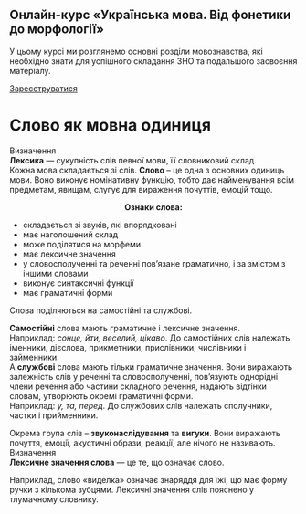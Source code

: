 <div class="banner">
  <h2 class="course">Онлайн-курс «Українська мова. Від фонетики до морфології»</h2>
  <p class="course-description">
     У цьому курсі ми розглянемо основні розділи мовознавства, які необхідно знати для успішного складання ЗНО та подальшого засвоєння матеріалу.<br>
  </p>
    <div class="button-wrapper">
        <a class="registration-button" target="_blank" href="http://bit.ly/2zuYUGS">Зареєструватися</a>
    </div>   
</div>

# Слово як мовна одиниця

<div class="space"><div class="eoz-wrap">
<span class="eoz">Визначення</span>
<div class="eoz-text">
<b>Лексика</b> — сукупнiсть слiв певної мови, її словниковий склад.
</div>
</div>
</div>

<div class="space">Кожна мова складається зi слiв. <b>Слово</b> – це одна з основних одиниць мови. Воно виконує номiнативну функцiю, тобто дає найменування всiм предметам, явищам, слугує для вираження почуттiв, емоцiй тощо.</div>

<p align="center"><b>Ознаки слова:</b></p>
<ul>
<li>складається зi звукiв, якi впорядкованi</li>
<li>має наголошений склад</li>
<li>може подiлятися на морфеми</li>
<li>має лексичне значення</li>
<li>у словосполученнi та реченнi пов’язане граматично, i за змiстом з iншими словами</li>
<li>виконує синтаксичнi функцiї</li>
<li>має граматичнi форми</li>
</ul>

Слова подiляються на самостiйнi та службовi.

**Самостiйнi** слова мають граматичне i лексичне значення.<br>Наприклад: *сонце, йти, веселий, цiкаво*. До самостiйних слiв належать iменники, дiєслова, прикметники, прислiвники, числiвники i займенники.<br>А **cлужбовi** слова мають тiльки граматичне значення. Вони виражають залежнiсть слiв у реченнi та словосполученнi, пов’язують однорiднi члени речення або частини складного речення, надають вiдтiнки словам, утворюють окремi граматичнi форми.<br>Наприклад: *у, та, перед*. До службових слiв належать сполучники, частки i прийменники.

<div class="space">Окрема група слiв – <b>звуконаслiдування</b> та <b>вигуки</b>. Вони виражають почуття, емоцiї, акустичнi образи, реакцiї, але нiчого не називають.</div>

<div class="space"><div class="eoz-wrap">
<span class="eoz">Визначення</span>
<div class="eoz-text">
<b>Лексичне значення слова</b> — це те, що означає слово.
</div>
</div>
</div>

Наприклад, слово «виделка» означає знаряддя для їжi, що має форму ручки з кiлькома зубцями. Лексичнi значення слiв пояснено у тлумачному словнику.